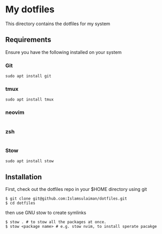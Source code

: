 # My dotfiles

This directory contains the dotfiles for my system

## Requirements

Ensure you have the following installed on your system

### Git

```
sudo apt install git
```

### tmux
```
sudo apt install tmux
```

### neovim
```

```

### zsh
```

```

### Stow

```
sudo apt install stow
```

## Installation

First, check out the dotfiles repo in your $HOME directory using git

```
$ git clone git@github.com:Islamsulaiman/dotfiles.git
$ cd dotfiles
```

then use GNU stow to create symlinks

```
$ stow . # to stow all the packages at once.
$ stow <package name> # e.g. stow nvim, to install sperate pacakge
```
